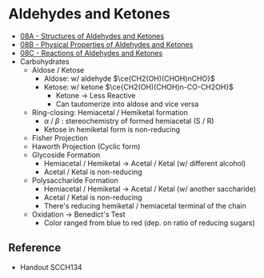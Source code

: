 # Aldehydes and Ketones

* [08A - Structures of Aldehydes and Ketones](08A%20-%20Structures%20of%20Aldehydes%20and%20Ketones.md)
* [08B - Physical Properties of Aldehydes and Ketones](08B%20-%20Physical%20Properties%20of%20Aldehydes%20and%20Ketones.md)
* [08C - Reactions of Aldehydes and Ketones](08C%20-%20Reactions%20of%20Aldehydes%20and%20Ketones.md)
* Carbohydrates
  * Aldose / Ketose
    * Aldose: w/ aldehyde $\ce{CH2(OH)(CHOH)nCHO}$
    * Ketose: w/ ketone $\ce{CH2(OH)(CHOH)n-CO-CH2OH}$
      * Ketone → Less Reactive
      * Can tautomerize into aldose and vice versa
  * Ring-closing: Hemiacetal / Hemiketal formation
    * $\alpha$ / $\beta$ : stereochemistry of formed hemiacetal (S / R)
    * Ketose in hemiketal form is non-reducing
  * Fisher Projection
  * Haworth Projection (Cyclic form)
  * Glycoside Formation
    * Hemiacetal / Hemiketal → Acetal / Ketal (w/ different alcohol)
    * Acetal / Ketal is non-reducing
  * Polysaccharide Formation
    * Hemiacetal / Hemiketal → Acetal / Ketal (w/ another saccharide)
    * Acetal / Ketal is non-reducing
    * There's reducing hemiketal / hemiacetal terminal of the chain
  * Oxidation → Benedict's Test
    * Color ranged from blue to red (dep. on ratio of reducing sugars)

## Reference

* Handout SCCH134
